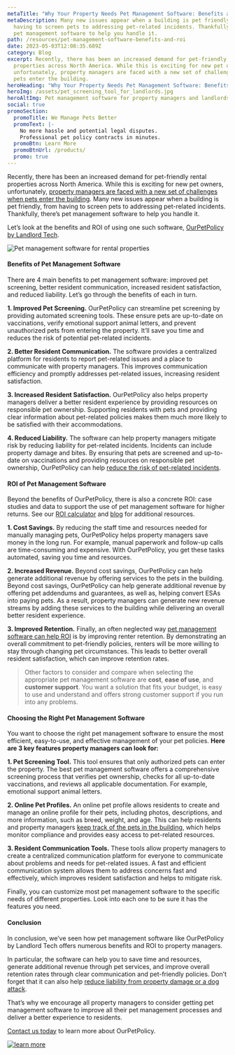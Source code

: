 ```yaml
---
metaTitle: "Why Your Property Needs Pet Management Software: Benefits and ROI"
metaDescription: Many new issues appear when a building is pet friendly, from
  having to screen pets to addressing pet-related incidents. Thankfully, there’s
  pet management software to help you handle it.
path: /resources/pet-management-software-benefits-and-roi
date: 2023-05-03T12:08:35.689Z
category: Blog
excerpt: Recently, there has been an increased demand for pet-friendly rental
  properties across North America. While this is exciting for new pet owners,
  unfortunately, property managers are faced with a new set of challenges when
  pets enter the building.
heroHeading: "Why Your Property Needs Pet Management Software: Benefits and ROI"
heroImg: /assets/pet_screening_tool_for_landlords.jpg
heroAltImg: Pet management software for property managers and landlords
social: true
promoSection:
  promoTitle: We Manage Pets Better
  promoText: |-
    No more hassle and potential legal disputes. 
    Professional pet policy contracts in minutes.
  promoBtn: Learn More
  promoBtnUrl: /products/
  promo: true
---
```

Recently, there has been an increased demand for pet-friendly rental properties across North America. While this is exciting for new pet owners, unfortunately, [property managers are faced with a new set of challenges when pets enter the building](/resources/the-landlords-guide-to-tenants-with-pets). Many new issues appear when a building is pet friendly, from having to screen pets to addressing pet-related incidents. Thankfully, there’s pet management software to help you handle it.

Let’s look at the benefits and ROI of using one such software, [OurPetPolicy by Landlord Tech](/products).

![Pet management software for rental properties](/assets/pet_management_software_for_properties.png)

#### Benefits of Pet Management Software

There are 4 main benefits to pet management software: improved pet screening, better resident communication, increased resident satisfaction, and reduced liability. Let’s go through the benefits of each in turn.

**1. Improved Pet Screening.** OurPetPolicy can streamline pet screening by providing automated screening tools. These ensure pets are up-to-date on vaccinations, verify emotional support animal letters, and prevent unauthorized pets from entering the property. It’ll save you time and reduces the risk of potential pet-related incidents. 

**2. Better Resident Communication.** The software provides a centralized platform for residents to report pet-related issues and a place to communicate with property managers. This improves communication efficiency and promptly addresses pet-related issues, increasing resident satisfaction. 

**3. Increased Resident Satisfaction.** OurPetPolicy also helps property managers deliver a better resident experience by providing resources on responsible pet ownership. Supporting residents with pets and providing clear information about pet-related policies makes them much more likely to be satisfied with their accommodations. 

**4. Reduced Liability.** The software can help property managers mitigate risk by reducing liability for pet-related incidents. Incidents can include property damage and bites. By ensuring that pets are screened and up-to-date on vaccinations and providing resources on responsible pet ownership, OurPetPolicy can help [reduce the risk of pet-related incidents](/resources/protecting-your-rental-property-from-pet-damage). 

#### ROI of Pet Management Software

Beyond the benefits of OurPetPolicy, there is also a concrete ROI: case studies and data to support the use of pet management software for higher returns. See our [ROI calculator](/calculator-no-pets-allowed/) and [blog](/resources/) for additional resources.

**1. Cost Savings.** By reducing the staff time and resources needed for manually managing pets, OurPetPolicy helps property managers save money in the long run. For example, manual paperwork and follow-up calls are time-consuming and expensive. With OurPetPolicy, you get these tasks automated, saving you time and resources.  

**2. Increased Revenue.** Beyond cost savings, OurPetPolicy can help generate additional revenue by offering services to the pets in the building. Beyond cost savings, OurPetPolicy can help generate additional revenue by offering pet addendums and guarantees, as well as, helping convert ESAs into paying pets. As a result, property managers can generate new revenue streams by adding these services to the building while delivering an overall better resident experience.

**3. Improved Retention.** Finally, an often neglected way [pet management software can help ROI](/resources/pet-management-platforms-are-worth-the-investment-here-is-why) is by improving renter retention. By demonstrating an overall commitment to pet-friendly policies, renters will be more willing to stay through changing pet circumstances. This leads to better overall resident satisfaction, which can improve retention rates.   

> Other factors to consider and compare when selecting the appropriate pet management software are **cost**, **ease of use**, and **customer support**. You want a solution that fits your budget, is easy to use and understand and offers strong customer support if you run into any problems.

#### Choosing the Right Pet Management Software

You want to choose the right pet management software to ensure the most efficient, easy-to-use, and effective management of your pet policies. **Here are 3 key features property managers can look for:**

**1. Pet Screening Tool.** This tool ensures that only authorized pets can enter the property. The best pet management software offers a comprehensive screening process that verifies pet ownership, checks for all up-to-date vaccinations, and reviews all applicable documentation. For example, emotional support animal letters. 

**2. Online Pet Profiles.** An online pet profile allows residents to create and manage an online profile for their pets, including photos, descriptions, and more information, such as breed, weight, and age. This can help residents and property managers [keep track of the pets in the building](/resources/new-pet-mapping-tool-feature-added-to-pet-management-platform-ourpetpolicy), which helps monitor compliance and provides easy access to pet-related resources. 

**3. Resident Communication Tools.** These tools allow property managers to create a centralized communication platform for everyone to communicate about problems and needs for pet-related issues. A fast and efficient communication system allows them to address concerns fast and effectively, which improves resident satisfaction and helps to mitigate risk. 

Finally, you can customize most pet management software to the specific needs of different properties. Look into each one to be sure it has the features you need.  

#### Conclusion

In conclusion, we’ve seen how pet management software like OurPetPolicy by Landlord Tech offers numerous benefits and ROI to property managers. 

In particular, the software can help you to save time and resources, generate additional revenue through pet services, and improve overall retention rates through clear communication and pet-friendly policies. Don’t forget that it can also help [reduce liability from property damage or a dog attack](/resources/pet-management-platforms-are-worth-the-investment-here-is-why). 

That’s why we encourage all property managers to consider getting pet management software to improve all their pet management processes and deliver a better experience to residents. 

[Contact us today](/contact/) to learn more about OurPetPolicy. 

[![learn more](/assets/pet_management_tools_for_property_managers.png "learn more")](/products)